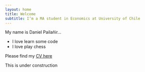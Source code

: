 ```yaml
---
layout: home
title: Welcome
subtitle: I’m a MA student in Economics at University of Chile
---
```


My name is Daniel Pailañir...

- I love learn some code
- I love play chess

Please find my [CV here](../pdf/DanielPailanir-cv.pdf)

This is under construction
